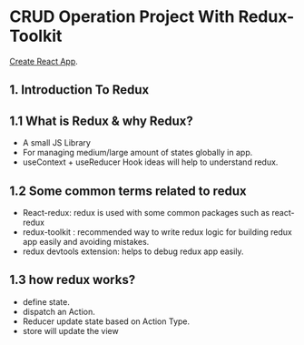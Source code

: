 # CRUD Operation Project With Redux-Toolkit

[Create React App](https://redux-toolkit234.netlify.app/).

## 1. Introduction To Redux

<div>
<h2>1.1 What is Redux & why Redux?</h2>
<ul>
<li>A small JS Library</li>
<li>For managing medium/large amount of states globally in app.</li>
<li>useContext + useReducer Hook ideas will help to understand redux.</li>
</ul>
<h2>1.2 Some common terms related to redux</h2>
<ul>
<li>React-redux: redux is used with some common packages such as react-redux</li>
<li>redux-toolkit : recommended way to write redux logic for building redux app easily and avoiding mistakes.</li>
<li>redux devtools extension: helps to debug redux app easily.</li>
</ul>
<h2>1.3 how redux works?</h2>
<ul>
<li>define state.</li>
<li>dispatch an Action.</li>
<li>Reducer update state based on Action Type.</li>
<li>store will update the view</li>
</ul>
<img src="https://i.ibb.co/bd6CWZV/redux-structure-image.png" alt=""/>
</div>
